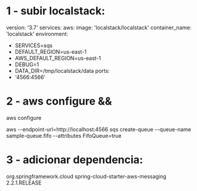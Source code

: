 # 1 - subir localstack:

version: '3.7'
services:
aws:
image: 'localstack/localstack'
container_name: 'localstack'
environment:
- SERVICES=sqs
- DEFAULT_REGION=us-east-1
- AWS_DEFAULT_REGION=us-east-1
- DEBUG=1
- DATA_DIR=/tmp/localstack/data
ports:
- '4566:4566'


# 2 - aws configure &&
aws configure

aws --endpoint-url=http://localhost:4566 sqs create-queue --queue-name sample-queue.fifo --attributes FifoQueue=true

# 3 - adicionar dependencia:

<dependency>
    <groupId>org.springframework.cloud</groupId>
    <artifactId>spring-cloud-starter-aws-messaging</artifactId>
    <version>2.2.1.RELEASE</version>
</dependency>